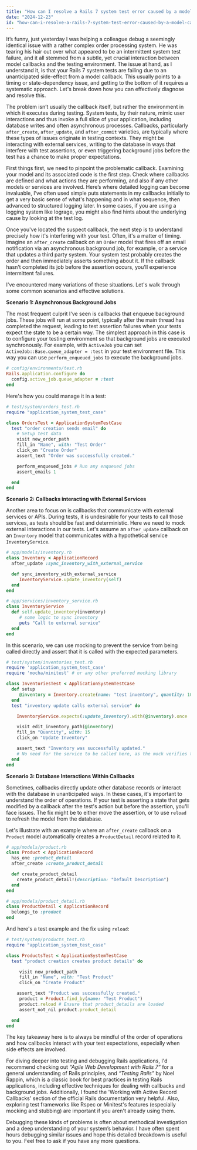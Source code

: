 ```yaml
---
title: "How can I resolve a Rails 7 system test error caused by a model callback?"
date: "2024-12-23"
id: "how-can-i-resolve-a-rails-7-system-test-error-caused-by-a-model-callback"
---
```


 It’s funny, just yesterday I was helping a colleague debug a seemingly identical issue with a rather complex order processing system. He was tearing his hair out over what appeared to be an intermittent system test failure, and it all stemmed from a subtle, yet crucial interaction between model callbacks and the testing environment. The issue at hand, as I understand it, is that your Rails 7 system tests are failing due to an unanticipated side-effect from a model callback. This usually points to a timing or state-dependency issue, and getting to the bottom of it requires a systematic approach. Let's break down how you can effectively diagnose and resolve this.

The problem isn’t usually the callback itself, but rather the environment in which it executes during testing. System tests, by their nature, mimic user interactions and thus invoke a full slice of your application, including database writes and often asynchronous processes. Callbacks, particularly `after_create`, `after_update`, and `after_commit` varieties, are typically where these types of issues originate in testing contexts. They might be interacting with external services, writing to the database in ways that interfere with test assertions, or even triggering background jobs before the test has a chance to make proper expectations.

First things first, we need to pinpoint the problematic callback. Examining your model and its associated code is the first step. Check where callbacks are defined and what actions they are performing, and also if any other models or services are involved. Here’s where detailed logging can become invaluable, I’ve often used simple puts statements in my callbacks initially to get a very basic sense of what's happening and in what sequence, then advanced to structured logging later. In some cases, if you are using a logging system like lograge, you might also find hints about the underlying cause by looking at the test log.

Once you've located the suspect callback, the next step is to understand precisely how it's interfering with your test. Often, it's a matter of timing. Imagine an `after_create` callback on an `Order` model that fires off an email notification via an asynchronous background job, for example, or a service that updates a third party system. Your system test probably creates the order and then immediately asserts something about it. If the callback hasn’t completed its job before the assertion occurs, you'll experience intermittent failures.

I've encountered many variations of these situations. Let's walk through some common scenarios and effective solutions.

**Scenario 1: Asynchronous Background Jobs**

The most frequent culprit I've seen is callbacks that enqueue background jobs. These jobs will run at some point, typically after the main thread has completed the request, leading to test assertion failures when your tests expect the state to be a certain way. The simplest approach in this case is to configure your testing environment so that background jobs are executed synchronously. For example, with `ActiveJob` you can set `ActiveJob::Base.queue_adapter = :test` in your test environment file. This way you can use `perform_enqueued_jobs` to execute the background jobs.

```ruby
# config/environments/test.rb
Rails.application.configure do
  config.active_job.queue_adapter = :test
end
```

Here's how you could manage it in a test:
```ruby
# test/system/orders_test.rb
require "application_system_test_case"

class OrdersTest < ApplicationSystemTestCase
  test "order creation sends email" do
    # Setup test data
    visit new_order_path
    fill_in "Name", with: "Test Order"
    click_on "Create Order"
    assert_text "Order was successfully created."

    perform_enqueued_jobs # Run any enqueued jobs
    assert_emails 1

  end
end
```

**Scenario 2: Callbacks interacting with External Services**

Another area to focus on is callbacks that communicate with external services or APIs. During tests, it is undesirable for your tests to call those services, as tests should be fast and deterministic. Here we need to mock external interactions in our tests. Let's assume an `after_update` callback on an `Inventory` model that communicates with a hypothetical service `InventoryService`.

```ruby
# app/models/inventory.rb
class Inventory < ApplicationRecord
  after_update :sync_inventory_with_external_service

  def sync_inventory_with_external_service
     InventoryService.update_inventory(self)
  end
end

# app/services/inventory_service.rb
class InventoryService
  def self.update_inventory(inventory)
     # some logic to sync inventory
     puts "Call to external service"
  end
end
```

In this scenario, we can use mocking to prevent the service from being called directly and assert that it is called with the expected parameters.

```ruby
# test/system/inventories_test.rb
require 'application_system_test_case'
require 'mocha/minitest' # or any other preferred mocking library

class InventoriesTest < ApplicationSystemTestCase
  def setup
     @inventory = Inventory.create(name: "test inventory", quantity: 10)
  end
  test "inventory update calls external service" do

    InventoryService.expects(:update_inventory).with(@inventory).once

    visit edit_inventory_path(@inventory)
    fill_in "Quantity", with: 15
    click_on "Update Inventory"

    assert_text "Inventory was successfully updated."
    # No need for the service to be called here, as the mock verifies this.
  end
end
```

**Scenario 3: Database Interactions Within Callbacks**

Sometimes, callbacks directly update other database records or interact with the database in unanticipated ways. In these cases, it's important to understand the order of operations. If your test is asserting a state that gets modified by a callback after the test's action but before the assertion, you'll face issues. The fix might be to either move the assertion, or to use `reload` to refresh the model from the database.

Let's illustrate with an example where an `after_create` callback on a `Product` model automatically creates a `ProductDetail` record related to it.

```ruby
# app/models/product.rb
class Product < ApplicationRecord
  has_one :product_detail
  after_create :create_product_detail

  def create_product_detail
    create_product_detail!(description: "Default Description")
  end
end

# app/models/product_detail.rb
class ProductDetail < ApplicationRecord
  belongs_to :product
end
```

And here's a test example and the fix using `reload`:

```ruby
# test/system/products_test.rb
require "application_system_test_case"

class ProductsTest < ApplicationSystemTestCase
  test "product creation creates product details" do

     visit new_product_path
     fill_in "Name", with: "Test Product"
     click_on "Create Product"

    assert_text "Product was successfully created."
     product = Product.find_by(name: "Test Product")
     product.reload # Ensure that product_details are loaded
     assert_not_nil product.product_detail

  end
end
```

The key takeaway here is to always be mindful of the order of operations and how callbacks interact with your test expectations, especially when side effects are involved.

For diving deeper into testing and debugging Rails applications, I'd recommend checking out *“Agile Web Development with Rails 7”* for a general understanding of Rails principles, and *“Testing Rails”* by Noel Rappin, which is a classic book for best practices in testing Rails applications, including effective techniques for dealing with callbacks and background jobs. Additionally, I found the 'Working with Active Record Callbacks' section of the official Rails documentation very helpful. Also, exploring test frameworks like Rspec or Minitest's features (especially mocking and stubbing) are important if you aren't already using them.

Debugging these kinds of problems is often about methodical investigation and a deep understanding of your system’s behavior. I have often spent hours debugging similar issues and hope this detailed breakdown is useful to you. Feel free to ask if you have any more questions.
